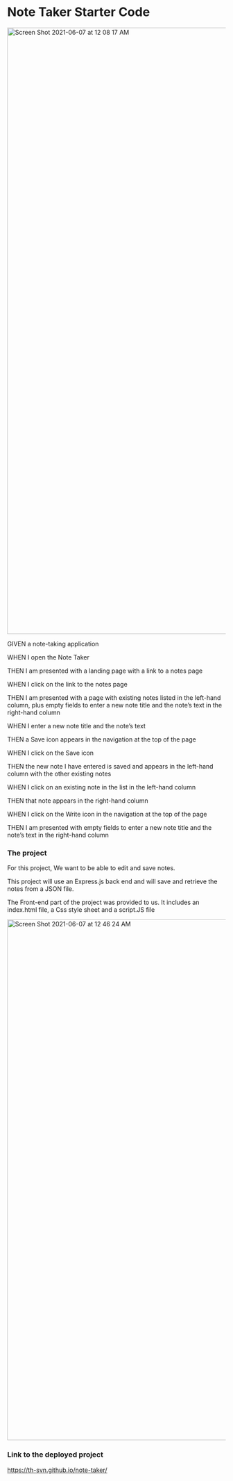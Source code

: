 # Note Taker Starter Code

<img width="1396" alt="Screen Shot 2021-06-07 at 12 08 17 AM" src="https://user-images.githubusercontent.com/80069407/120962041-922b6680-c724-11eb-91b4-417ddb566edc.png">

GIVEN a note-taking application

WHEN I open the Note Taker

THEN I am presented with a landing page with a link to a notes page

WHEN I click on the link to the notes page

THEN I am presented with a page with existing notes listed in the left-hand column, plus empty fields to enter a new note title and the note’s text in the right-hand column

WHEN I enter a new note title and the note’s text

THEN a Save icon appears in the navigation at the top of the page

WHEN I click on the Save icon

THEN the new note I have entered is saved and appears in the left-hand column with the other existing notes

WHEN I click on an existing note in the list in the left-hand column

THEN that note appears in the right-hand column

WHEN I click on the Write icon in the navigation at the top of the page

THEN I am presented with empty fields to enter a new note title and the note’s text in the right-hand column

### The project
For this project, We want to be able to edit and save notes. 

This project will use an Express.js back end and will save and retrieve the notes from a JSON file.

The Front-end part of the project was provided to us. It includes an index.html file, a Css style sheet and a script.JS file

<img width="1199" alt="Screen Shot 2021-06-07 at 12 46 24 AM" src="https://user-images.githubusercontent.com/80069407/120965088-f7358b00-c729-11eb-8f7b-07ca70b9b9de.png">

### Link to the deployed project

 https://th-svn.github.io/note-taker/
